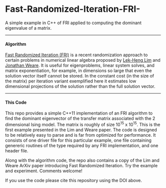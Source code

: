 # Fast-Randomized-Iteration-FRI-
A simple example in C++ of FRI applied to computing the dominant eigenvalue of a matrix.


---
#### Algorithm

[Fast Randomized Iteration (FRI)](http://arxiv.org/abs/1207.2866) is a recent randomization approach to certain problems in numerical linear algebra proposed by [Lek-Heng Lim](http://www.stat.uchicago.edu/~lekheng/) and [Jonathan Weare](http://www.stat.uchicago.edu/~weare/). It is useful for eigenproblems, linear system solves, and matrix exponentiation, for example, in dimensions so large that even the solution vector itself cannot be stored.  In the constant cost (in the size of the matrix) per iteration variant exemplified here it estimates low dimensional projections of the solution rather than the full solution vector.

---
#### This Code

This repo provides a simple C++11 implementation of an FRI algorithm to find the dominant eigenvector of the transfer matrix associated with the 2 dimensional Ising model.  The matrix is roughly of size 10<sup>15</sup> x 10<sup>15</sup>.  This is the first example presented in the Lim and Weare paper.  The code is designed to be relatively easy to parse and is far from optimized for performance.  It consists of one driver file for this particular example, one file containing genereric routines of the type required by any FRI implementation, and one header file.

Along with the algorithm code, the repo also contains a copy of the Lim and Weare ArXiv paper introducing Fast Randomized Iteration. Try the example and experiment.  Comments welcome!

If you use the code please cite this repository using the DOI above.
